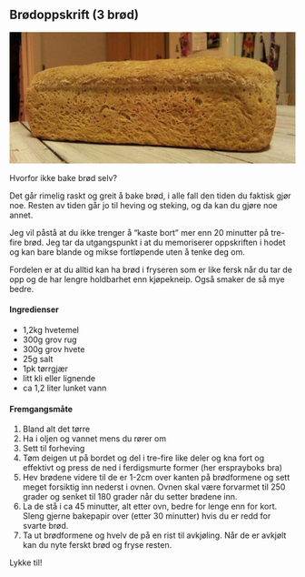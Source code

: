 ## Brødoppskrift (3 brød)

![Brød](images/brodoppskrift.jpg "Brød")

Hvorfor ikke bake brød selv? 

Det går rimelig raskt og greit å bake brød, i alle fall den tiden du faktisk gjør noe. Resten av tiden går jo til heving og steking, og da kan du gjøre noe annet. 

Jeg vil påstå at du ikke trenger å “kaste bort” mer enn 20 minutter på tre-fire brød. Jeg tar da utgangspunkt i at du memoriserer oppskriften i hodet og kan bare blande og mikse fortløpende uten å tenke deg om. 

Fordelen er at du alltid kan ha brød i fryseren som er like fersk når du tar de opp og de har lengre holdbarhet enn kjøpekneip. Også smaker de så mye bedre.

#### Ingredienser

* 1,2kg hvetemel
* 300g grov rug
* 300g grov hvete
* 25g salt
* 1pk tørrgjær
* litt kli eller lignende
* ca 1,2 liter lunket vann

#### Fremgangsmåte

1. Bland alt det tørre
2. Ha i oljen og vannet mens du rører om
3. Sett til forheving
4. Tøm deigen ut på bordet og del i tre-fire like deler og kna fort og effektivt og press de ned i ferdigsmurte former (her ersprayboks bra)
5. Hev brødene videre til de er 1-2cm over kanten på brødformene og sett meget forsiktig inn nederst i ovnen. Ovnen skal være forvarmet til 250 grader og senket til 180 grader når du setter brødene inn.
6. La de stå i ca 45 minutter, alt etter ovn, bedre for lenge enn for kort. Sleng gjerne bakepapir over (etter 30 minutter) hvis du er redd for svarte brød.
7. Ta ut brødformene og hvelv de på en rist til avkjøling. Når de er avkjølt kan du nyte ferskt brød og fryse resten.

Lykke til!
